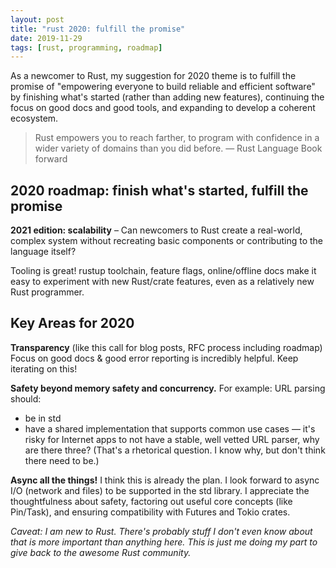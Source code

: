 ```yaml
---
layout: post
title: "rust 2020: fulfill the promise"
date: 2019-11-29
tags: [rust, programming, roadmap]
---
```


As a newcomer to Rust, my suggestion for 2020 theme is to fulfill the promise of "empowering everyone to build reliable and efficient software" by finishing what's started (rather than adding new features), continuing the focus on good docs and good tools, and expanding to develop a coherent ecosystem.

> Rust empowers you to reach farther, to program with confidence in a wider variety of domains than you did before. — Rust Language Book forward

## 2020 roadmap: finish what's started, fulfill the promise

**2021 edition: scalability** – Can newcomers to Rust create a real-world, complex system without recreating basic components or contributing to the language itself?

Tooling is great! rustup toolchain, feature flags, online/offline docs make it easy to experiment with new Rust/crate features, even as a relatively new Rust programmer.

## Key Areas for 2020

**Transparency** (like this call for blog posts, RFC process including roadmap) Focus on good docs & good error reporting is incredibly helpful. Keep iterating on this!

**Safety beyond memory safety and concurrency.** For example: URL parsing should:
- be in std  
- have a shared implementation that supports common use cases — it's risky for Internet apps to not have a stable, well vetted URL parser, why are there three? (That's a rhetorical question. I know why, but don't think there need to be.)

**Async all the things!** I think this is already the plan. I look forward to async I/O (network and files) to be supported in the std library. I appreciate the thoughtfulness about safety, factoring out useful core concepts (like Pin/Task), and ensuring compatibility with Futures and Tokio crates.

*Caveat: I am new to Rust. There's probably stuff I don't even know about that is more important than anything here. This is just me doing my part to give back to the awesome Rust community.*